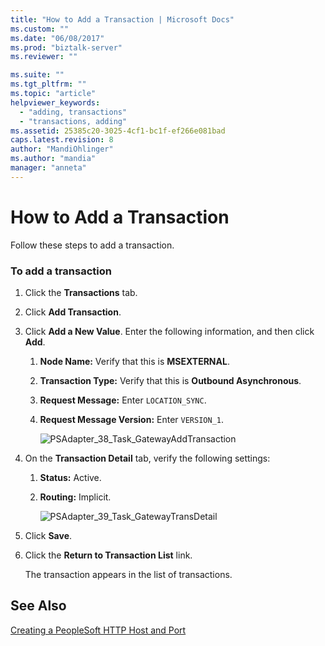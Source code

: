 ```yaml
---
title: "How to Add a Transaction | Microsoft Docs"
ms.custom: ""
ms.date: "06/08/2017"
ms.prod: "biztalk-server"
ms.reviewer: ""

ms.suite: ""
ms.tgt_pltfrm: ""
ms.topic: "article"
helpviewer_keywords: 
  - "adding, transactions"
  - "transactions, adding"
ms.assetid: 25385c20-3025-4cf1-bc1f-ef266e081bad
caps.latest.revision: 8
author: "MandiOhlinger"
ms.author: "mandia"
manager: "anneta"
---
```

# How to Add a Transaction
Follow these steps to add a transaction.  
  
### To add a transaction  
  
1. Click the **Transactions** tab.  
  
2. Click **Add Transaction**.  
  
3. Click **Add a New Value**. Enter the following information, and then click **Add**.  
  
   1. **Node Name:** Verify that this is **MSEXTERNAL**.  
  
   2. **Transaction Type:** Verify that this is **Outbound Asynchronous**.  
  
   3. **Request Message:** Enter `LOCATION_SYNC`.  
  
   4. **Request Message Version:** Enter `VERSION_1`.  
  
      ![](../core/media/psadapter-38-task-gatewayaddtransaction.gif "PSAdapter_38_Task_GatewayAddTransaction")  
  
4. On the **Transaction Detail** tab, verify the following settings:  
  
   1. **Status:** Active.  
  
   2. **Routing:** Implicit.  
  
      ![](../core/media/psadapter-39-task-gatewaytransdetail.gif "PSAdapter_39_Task_GatewayTransDetail")  
  
5. Click **Save**.  
  
6. Click the **Return to Transaction List** link.  
  
    The transaction appears in the list of transactions.  
  
## See Also  
 [Creating a PeopleSoft HTTP Host and Port](../core/creating-a-peoplesoft-http-host-and-port.md)
